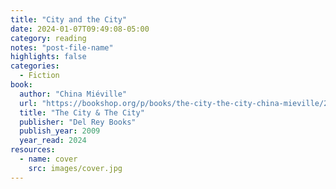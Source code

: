 ```yaml
---
title: "City and the City"
date: 2024-01-07T09:49:08-05:00
category: reading
notes: "post-file-name"
highlights: false
categories:
  - Fiction
book:
  author: "China Miéville"
  url: "https://bookshop.org/p/books/the-city-the-city-china-mieville/266069?ean=9780345497529"
  title: "The City & The City"
  publisher: "Del Rey Books"
  publish_year: 2009
  year_read: 2024
resources:
  - name: cover
    src: images/cover.jpg
---
```


